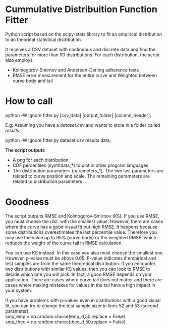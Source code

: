 # Cummulative Distribuition Function Fitter
<p>Python script based on the scipy-stats library to fit an empirical distribution to an theorical statistical distribution.</p>

<p>It receives a CSV dataset with continuous and discrete data and find the parameters for more than 90 distributions. For each distribution, the script also employs</p>

<ul>
  <li> Kolmogorov-Smirnov and Anderson-Darling adherence tests</li>
  <li> RMSE error measurement for the entire curve and Weighted between curve body and tail</li>
</ul>

<h1>How to call</h1>
python -W ignore fitter.py [csv_data] [output_folder] [column_header];</p>

<p>E.g: Assuming you have a <i>dataset.csv</i> and wants to store in a folder called <i>results</i>:<br />
 
python -W ignore fitter.py dataset.csv results data;</p>

<b>The script outputs</b>
<ul>
<li>A png for each distribution
<li>CDF percentiles (synthdata_*) to plot in other program languages
<li>The distribution parameters (parameters_*). The two last parameters are related to curve position and scale. The remaining parameters are related to distribution parameters
</ul>

<h1>Goodness</h1>
<p>The script outputs RMSE and Kolmogorov-Smirnov (KS). If you use RMSE, you must choose the dist. with the smallest value. However, there are cases where the curve has a good visual fit but high RMSE. It happens because some distributions overestimates the last percentile value. Therefore you may use the value up to 95% (curve body) or the weighted RMSE, which reduces the weight of the curve tail in RMSE calculation.</p>

<p>You can use KS instead. In this case you also must choose the smallest one. However, p-value must be above 0.05. P-value indicates if empirical and test samples are from the same theoretical distribution. If you encounter two distributions with similar KS values, then you can look to RMSE to decide which one you will pick. In fact, a good RMSE depends on your application. There are cases where curve tail does not matter and there are cases where making mistakes for values in the tail have a high impact in your system.</p>

<p>If you have problems with p-values even in distributions with a good visual fit, you can try to change the test sample sizer in lines 52 and 53 (second parameter):<br/>
smp_emp = np.random.choice(emp_d,50,replace = False)<br/>
smp_theo = np.random.choice(theo_d,50,replace = False)</p>
